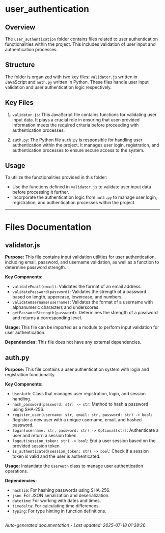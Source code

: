 # user_authentication

## Overview
The `user_authentication` folder contains files related to user authentication functionalities within the project. This includes validation of user input and authentication processes.

## Structure
The folder is organized with two key files: `validator.js` written in JavaScript and `auth.py` written in Python. These files handle user input validation and user authentication logic respectively.

## Key Files
1. `validator.js`: This JavaScript file contains functions for validating user input data. It plays a crucial role in ensuring that user-provided information meets the required criteria before proceeding with authentication processes.
   
2. `auth.py`: The Python file `auth.py` is responsible for handling user authentication within the project. It manages user login, registration, and authentication processes to ensure secure access to the system.

## Usage
To utilize the functionalities provided in this folder:
- Use the functions defined in `validator.js` to validate user input data before processing it further.
- Incorporate the authentication logic from `auth.py` to manage user login, registration, and authentication processes within the project.

---

# Files Documentation

## validator.js

**Purpose:** This file contains input validation utilities for user authentication, including email, password, and username validation, as well as a function to determine password strength.

**Key Components:**
- `validateEmail(email)`: Validates the format of an email address.
- `validatePassword(password)`: Validates the strength of a password based on length, uppercase, lowercase, and numbers.
- `validateUsername(username)`: Validates the format of a username with alphanumeric characters and underscores.
- `getPasswordStrength(password)`: Determines the strength of a password and returns a corresponding level.

**Usage:** This file can be imported as a module to perform input validation for user authentication.

**Dependencies:** This file does not have any external dependencies.

## auth.py

**Purpose:** This file contains a user authentication system with login and registration functionality.

**Key Components:**
- `UserAuth`: Class that manages user registration, login, and session handling.
- `hash_password(password: str) -> str`: Method to hash a password using SHA-256.
- `register_user(username: str, email: str, password: str) -> bool`: Register a new user with a unique username, email, and hashed password.
- `login(username: str, password: str) -> Optional[str]`: Authenticate a user and return a session token.
- `logout(session_token: str) -> bool`: End a user session based on the provided session token.
- `is_authenticated(session_token: str) -> bool`: Check if a session token is valid and the user is authenticated.

**Usage:** Instantiate the `UserAuth` class to manage user authentication operations.

**Dependencies:**
- `hashlib`: For hashing passwords using SHA-256.
- `json`: For JSON serialization and deserialization.
- `datetime`: For working with dates and times.
- `timedelta`: For calculating time differences.
- `typing`: For type hinting in function definitions.

---
*Auto-generated documentation - Last updated: 2025-07-18 01:38:26*
